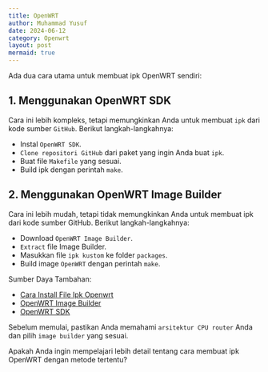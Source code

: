 ```yaml
---
title: OpenWRT
author: Muhammad Yusuf
date: 2024-06-12
category: Openwrt
layout: post
mermaid: true
---
```


Ada dua cara utama untuk membuat ipk OpenWRT sendiri:

## 1. Menggunakan OpenWRT SDK

Cara ini lebih kompleks, tetapi memungkinkan Anda untuk membuat `ipk` dari kode sumber `GitHub`. Berikut langkah-langkahnya:

- Instal `OpenWRT SDK`.
- `Clone repositori GitHub` dari paket yang ingin Anda buat `ipk`.
- Buat file `Makefile` yang sesuai.
- Build ipk dengan perintah `make`.

## 2. Menggunakan OpenWRT Image Builder

Cara ini lebih mudah, tetapi tidak memungkinkan Anda untuk membuat ipk dari kode sumber GitHub. Berikut langkah-langkahnya:

- Download `OpenWRT Image Builder`.
- `Extract` file Image Builder.
- Masukkan file `ipk kustom` ke folder `packages`.
- Build image `OpenWRT` dengan perintah `make`.

Sumber Daya Tambahan:

- [Cara Install File Ipk Openwrt](https://radenku.com/custom-openwrt-23-05-build-by-radenku-com/)
- [OpenWRT Image Builder](https://downloads.openwrt.org/)
- [OpenWRT SDK](https://openwrt.org/docs/guide-developer/toolchain/using_the_sdk)

Sebelum memulai, pastikan Anda memahami `arsitektur CPU router` Anda dan pilih `image builder` yang sesuai.

Apakah Anda ingin mempelajari lebih detail tentang cara membuat ipk OpenWRT dengan metode tertentu?

